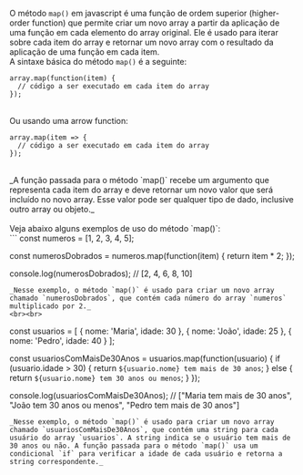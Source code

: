 O método `map()` em javascript é uma função de ordem superior (higher-order function) que permite criar um novo array a partir da aplicação de uma função em cada elemento do array original. Ele é usado para iterar sobre cada item do array e retornar um novo array com o resultado da aplicação de uma função em cada item.
<br>
A sintaxe básica do método `map()` é a seguinte:

```
array.map(function(item) {
  // código a ser executado em cada item do array
});
```
<br>
Ou usando uma arrow function:

```
array.map(item => {
  // código a ser executado em cada item do array
});
```
<br>
_A função passada para o método `map()` recebe um argumento que representa cada item do array e deve retornar um novo valor que será incluído no novo array. Esse valor pode ser qualquer tipo de dado, inclusive outro array ou objeto._
<br><br>
Veja abaixo alguns exemplos de uso do método `map()`:
<br>
```
const numeros = [1, 2, 3, 4, 5];

const numerosDobrados = numeros.map(function(item) {
  return item * 2;
});

console.log(numerosDobrados); // [2, 4, 6, 8, 10]
```
_Nesse exemplo, o método `map()` é usado para criar um novo array chamado `numerosDobrados`, que contém cada número do array `numeros` multiplicado por 2._
<br><br>
```
const usuarios = [
  { nome: 'Maria', idade: 30 },
  { nome: 'João', idade: 25 },
  { nome: 'Pedro', idade: 40 }
];

const usuariosComMaisDe30Anos = usuarios.map(function(usuario) {
  if (usuario.idade > 30) {
    return `${usuario.nome} tem mais de 30 anos`;
  } else {
    return `${usuario.nome} tem 30 anos ou menos`;
  }
});

console.log(usuariosComMaisDe30Anos);
// ["Maria tem mais de 30 anos", "João tem 30 anos ou menos", "Pedro tem mais de 30 anos"]
```
_Nesse exemplo, o método `map()` é usado para criar um novo array chamado `usuariosComMaisDe30Anos`, que contém uma string para cada usuário do array `usuarios`. A string indica se o usuário tem mais de 30 anos ou não. A função passada para o método `map()` usa um condicional `if` para verificar a idade de cada usuário e retorna a string correspondente._